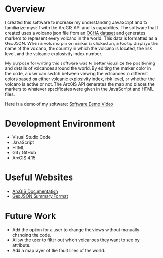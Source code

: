 # Overview

I created this software to increase my understanding JavaScript and to familiarize myself with the ArcGIS API and its capabilites. The software that I created uses a volcano json file from an [OCHA dataset](https://data.humdata.org/dataset/volcano-population-exposure-index-gvm/resource/7234d067-2d74-449a-9c61-22ae6d98d928) and generates markers to represent every volcano in the world. This data is formatted as a GeoJSON. When a volcano pin or marker is clicked on, a tooltip displays the name of the volcano, the country in which the volcano is located, the risk level, and the volcanic explosivity index number. 

My purpose for writing this software was to better visualize the positioning and details of volcanoes around the world. By editing the marker color in the code, a user can switch between viewing the volcanoes in different colors based on either volcanic explosivity index, risk level, or whether the volcano is active or not. The ArcGIS API generates the map and places the markers to whatever specificates were given in the JavaScrfipt and HTML files.

Here is a demo of my software: [Software Demo Video](https://youtu.be/cKzjPzqRZXA)

# Development Environment

* Visual Studio Code
* JavaScript
* HTML
* Git / GitHub
* ArcGIS 4.15

# Useful Websites

* [ArcGIS Documentation](https://developers.arcgis.com/documentation/)
* [GeoJSON Summary Format](https://earthquake.usgs.gov/earthquakes/feed/v1.0/geojson.php)

# Future Work

* Add the option for a user to change the views without manually changing the code.
* Allow the user to filter out which volcanoes they want to see by attribute.
* Add a map layer of the fault lines of the world.
